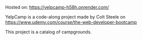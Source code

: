 Hosted on: https://yelpcamp-h58h.onrender.com/

YelpCamp is a code-along project made by Colt Steele on https://www.udemy.com/course/the-web-developer-bootcamp

This project is a catalog of campgrounds.


